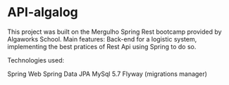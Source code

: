 # API-algalog

This project was built on the Mergulho Spring Rest bootcamp provided by Algaworks School.
Main features: Back-end for a logistic system, implementing the best pratices of Rest Api using Spring to do so.

Technologies used:

Spring Web
Spring Data JPA
MySql 5.7
Flyway (migrations manager)
